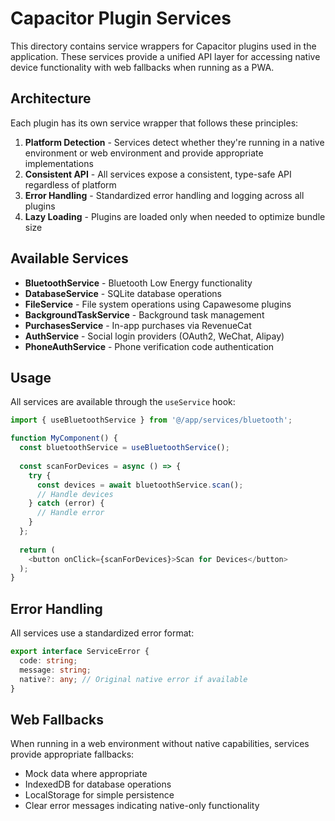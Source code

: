# Capacitor Plugin Services

This directory contains service wrappers for Capacitor plugins used in the application. These services provide a unified API layer for accessing native device functionality with web fallbacks when running as a PWA.

## Architecture

Each plugin has its own service wrapper that follows these principles:

1. **Platform Detection** - Services detect whether they're running in a native environment or web environment and provide appropriate implementations
2. **Consistent API** - All services expose a consistent, type-safe API regardless of platform
3. **Error Handling** - Standardized error handling and logging across all plugins
4. **Lazy Loading** - Plugins are loaded only when needed to optimize bundle size

## Available Services

- **BluetoothService** - Bluetooth Low Energy functionality
- **DatabaseService** - SQLite database operations
- **FileService** - File system operations using Capawesome plugins
- **BackgroundTaskService** - Background task management
- **PurchasesService** - In-app purchases via RevenueCat
- **AuthService** - Social login providers (OAuth2, WeChat, Alipay)
- **PhoneAuthService** - Phone verification code authentication

## Usage

All services are available through the `useService` hook:

```typescript
import { useBluetoothService } from '@/app/services/bluetooth';

function MyComponent() {
  const bluetoothService = useBluetoothService();
  
  const scanForDevices = async () => {
    try {
      const devices = await bluetoothService.scan();
      // Handle devices
    } catch (error) {
      // Handle error
    }
  };
  
  return (
    <button onClick={scanForDevices}>Scan for Devices</button>
  );
}
```

## Error Handling

All services use a standardized error format:

```typescript
export interface ServiceError {
  code: string;
  message: string;
  native?: any; // Original native error if available
}
```

## Web Fallbacks

When running in a web environment without native capabilities, services provide appropriate fallbacks:

- Mock data where appropriate
- IndexedDB for database operations
- LocalStorage for simple persistence
- Clear error messages indicating native-only functionality